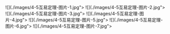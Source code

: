 ﻿![](./images/4-5互易定理-图片-1.jpg"></div>
![](./images/4-5互易定理-图片-2.jpg"></div>
![](./images/4-5互易定理-图片-3.jpg"></div>
![](./images/4-5互易定理-图片-4.jpg"></div>
![](./images/4-5互易定理-图片-5.jpg"></div>
![](./images/4-5互易定理-图片-6.jpg"></div>
![](./images/4-5互易定理-图片-7.jpg"></div>
